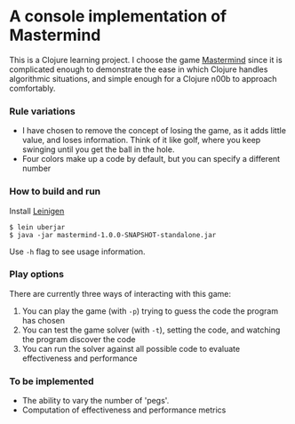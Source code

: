 A console implementation of Mastermind
======================================

This is a Clojure learning project. I choose the game <a href="http://en.wikipedia.org/wiki/Mastermind_(board_game)">Mastermind</a> since it is complicated enough to demonstrate the ease in which Clojure handles algorithmic situations, and simple enough for a Clojure n00b to approach comfortably.

### Rule variations
* I have chosen to remove the concept of losing the game, as it adds little value, and loses information. Think of it like golf, where you keep swinging until you get the ball in the hole.
* Four colors make up a code by default, but you can specify a different number

### How to build and run

Install [Leinigen](http://leiningen.org/)

    $ lein uberjar
    $ java -jar mastermind-1.0.0-SNAPSHOT-standalone.jar

Use `-h` flag to see usage information.

### Play options

There are currently three ways of interacting with this game:
1. You can play the game (with `-p`) trying to guess the code the program has chosen
2. You can test the game solver (with `-t`), setting the code, and watching the program discover the code
3. You can run the solver against all possible code to evaluate effectiveness and performance

### To be implemented
* The ability to vary the number of 'pegs'.
* Computation of effectiveness and performance metrics
